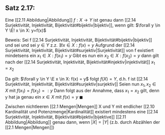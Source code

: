 ## Satz 2.17:
Eine [[2.11 Abbildung|Abbildung]] $f: X \to Y$ ist genau dann [[2.14 Surjektivität, Injektivität, Bijektivität#bijektiv|bijektiv]], wenn gilt: $\forall y \in Y \E! x \in X: y=f(x)$ 

Beweis:
Sei f [[2.14 Surjektivität, Injektivität, Bijektivität#bijektiv|bijektiv]] und sei und sei $y \in Y$ 
z.z. $\exists !x \in X:f(x) = y$ 
Aufgrund der [[2.14 Surjektivität, Injektivität, Bijektivität#surjektiv|Surjektivität]] von f existiert mindetsens ein $x_1 \in X : f(x_1) = y$
Gibt es nun ein $x_2 \in X:f(x_2)=y$ dann gilt nach der [[2.14 Surjektivität, Injektivität, Bijektivität#injektiv|injektivität]] $x_1 = x_2$

Da gilt: $\forall y \in Y \E x \in X: f(x) = y$ folgt $f(X) = Y$, d.h. f ist [[2.14 Surjektivität, Injektivität, Bijektivität#surjektiv|surjektiv]]
Seien nun $x_1,x_2 \in X$ mit $f(x_1) =f(x_2) =: y$  Dann folgt aus der Annahme, dass $x_1 = x_2$ gilt, denn y hat ja genau ein $x\in X$ mit $f(x) = y$ 
$\blacksquare$ 

Zwischen nichtleeren [[2.1 Mengen|Mengen]] X und Y mit endlicher [[2.10 Kardinalität und Potenzmenge|Kardinalität]] existiert mindestens eine [[2.14 Surjektivität, Injektivität, Bijektivität#bijektiv|bijektive]] [[2.11 Abbildung|Abbildung]] genau dann, wenn $|X| = |Y|$ (z.b. durch Abzählen der [[2.1 Mengen|Mengen]])
